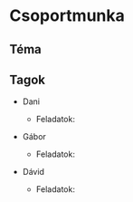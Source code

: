 # Csoportmunka

## Téma

## Tagok
- Dani <br>
    - Feladatok:


- Gábor <br>
    - Feladatok:

- Dávid <br>
    - Feladatok:
